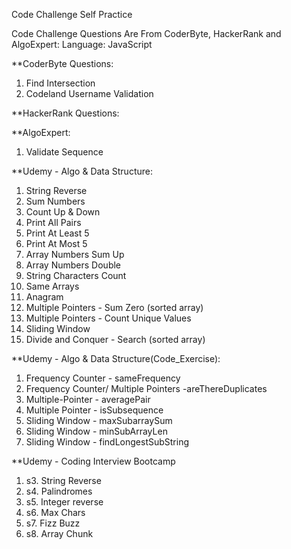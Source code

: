 Code Challenge Self Practice

Code Challenge Questions Are From CoderByte, HackerRank and AlgoExpert: 
Language: JavaScript

**CoderByte Questions:
1. Find Intersection
2. Codeland Username Validation

**HackerRank Questions:


**AlgoExpert:
1. Validate Sequence


**Udemy - Algo & Data Structure:
1. String Reverse
2. Sum Numbers
3. Count Up & Down 
4. Print All Pairs 
5. Print At Least 5
6. Print At Most 5
7. Array Numbers Sum Up 
8. Array Numbers Double
9. String Characters Count
10. Same Arrays
11. Anagram
12. Multiple Pointers - Sum Zero (sorted array)
13. Multiple Pointers - Count Unique Values
14. Sliding Window
15. Divide and Conquer - Search (sorted array)


**Udemy - Algo & Data Structure(Code_Exercise):
1. Frequency Counter - sameFrequency
2. Frequency Counter/ Multiple Pointers -areThereDuplicates
3. Multiple-Pointer - averagePair
4. Multiple Pointer - isSubsequence
5. Sliding Window - maxSubarraySum
6. Sliding Window - minSubArrayLen
7. Sliding Window - findLongestSubString


**Udemy - Coding Interview Bootcamp
1. s3. String Reverse
2. s4. Palindromes
3. s5. Integer reverse
4. s6. Max Chars
5. s7. Fizz Buzz
6. s8. Array Chunk
